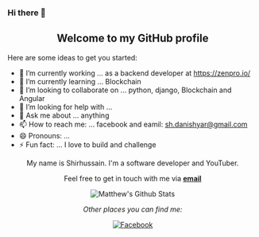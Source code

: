 ### Hi there 👋

<!--
**Shirhussain/Shirhussain** is a ✨ _special_ ✨ repository because its `README.md` (this file) appears on your GitHub profile.
-->
<div align="center">
<h2>Welcome to my GitHub profile</h2>
</div>

Here are some ideas to get you started:

- 🔭 I’m currently working  ... as a backend developer at https://zenpro.io/
- 🌱 I’m currently learning ... Blockchain
- 👯 I’m looking to collaborate on ... python, django, Blockchain and Angular
- 🤔 I’m looking for help with ... 
- 💬 Ask me about ... anything 
- 📫 How to reach me: ... facebook and eamil: sh.danishyar@gmail.com 
- 😄 Pronouns: ...
- ⚡ Fun fact: ... I love to build and challenge

<div align="center">

My name is Shirhussain. I'm a software developer and YouTuber. <br />
</div>

<div align="center">

Feel free to get in touch with me via <a href="mailto:sh.danishyar@gmail.com"><b>email</b></a>
</div>

<div align="center">

<img align="center" src="https://github-readme-stats.vercel.app/api?username=Shirhussain&&show_icons=true&title_color=161e2e&icon_color=31c48d&text_color=4b5563&bg_color=f4f5f7" alt="Matthew's Github Stats">


<i>Other places you can find me:</i><br>

<a href="https://www.facebook.com/Hu3in.Danishyar" target="_blank"><img src="https://img.shields.io/badge/Facebook-%231877F2.svg?&style=flat-square&logo=facebook&logoColor=white" alt="Facebook"></a>

</div>


